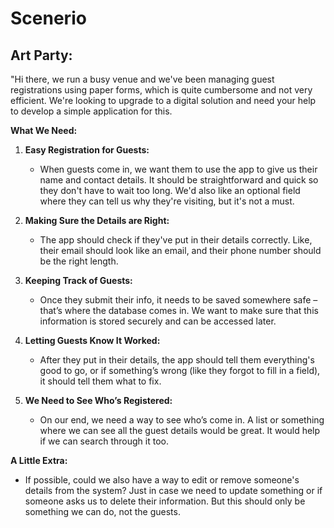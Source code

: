 # Scenerio

## **Art Party:**

"Hi there, we run a busy venue and we've been managing guest registrations using paper forms, which is quite cumbersome and not very efficient. We're looking to upgrade to a digital solution and need your help to develop a simple application for this.

**What We Need:**

1. **Easy Registration for Guests:**
    - When guests come in, we want them to use the app to give us their name and contact details. It should be straightforward and quick so they don't have to wait too long. We'd also like an optional field where they can tell us why they're visiting, but it's not a must.

2. **Making Sure the Details are Right:**
    - The app should check if they've put in their details correctly. Like, their email should look like an email, and their phone number should be the right length.

3. **Keeping Track of Guests:**
    - Once they submit their info, it needs to be saved somewhere safe – that’s where the database comes in. We want to make sure that this information is stored securely and can be accessed later.

4. **Letting Guests Know It Worked:**
    - After they put in their details, the app should tell them everything's good to go, or if something’s wrong (like they forgot to fill in a field), it should tell them what to fix.

5. **We Need to See Who’s Registered:**
    - On our end, we need a way to see who’s come in. A list or something where we can see all the guest details would be great. It would help if we can search through it too.


**A Little Extra:**
- If possible, could we also have a way to edit or remove someone's details from the system? Just in case we need to update something or if someone asks us to delete their information. But this should only be something we can do, not the guests.

